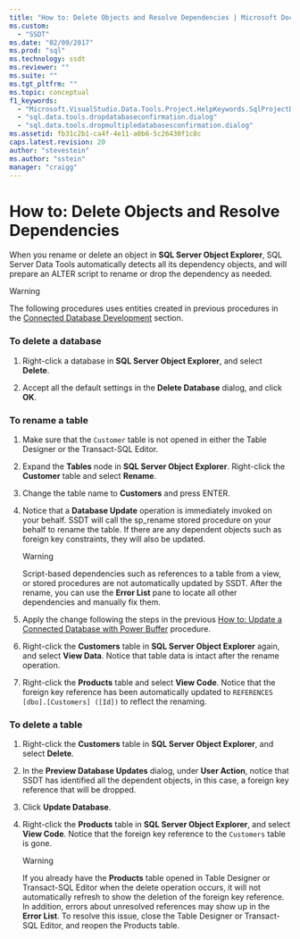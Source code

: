 ```yaml
---
title: "How to: Delete Objects and Resolve Dependencies | Microsoft Docs"
ms.custom: 
  - "SSDT"
ms.date: "02/09/2017"
ms.prod: "sql"
ms.technology: ssdt
ms.reviewer: ""
ms.suite: ""
ms.tgt_pltfrm: ""
ms.topic: conceptual
f1_keywords: 
  - "Microsoft.VisualStudio.Data.Tools.Project.HelpKeywords.SqlProjectDropDatabaseConfirmationDialog"
  - "sql.data.tools.dropdatabaseconfirmation.dialog"
  - "sql.data.tools.dropmultipledatabasesconfirmation.dialog"
ms.assetid: fb31c2b1-ca4f-4e11-a0b6-5c26430f1c8c
caps.latest.revision: 20
author: "stevestein"
ms.author: "sstein"
manager: "craigg"
---
```

# How to: Delete Objects and Resolve Dependencies
When you rename or delete an object in **SQL Server Object Explorer**, SQL Server Data Tools automatically detects all its dependency objects, and will prepare an ALTER script to rename or drop the dependency as needed.  
  
> [!WARNING]  
> The following procedures uses entities created in previous procedures in the [Connected Database Development](../ssdt/connected-database-development.md) section.  
  
### To delete a database  
  
1.  Right-click a database in **SQL Server Object Explorer**, and select **Delete**.  
  
2.  Accept all the default settings in the **Delete Database** dialog, and click **OK**.  
  
### To rename a table  
  
1.  Make sure that the `Customer` table is not opened in either the Table Designer or the Transact\-SQL Editor.  
  
2.  Expand the **Tables** node in **SQL Server Object Explorer**. Right-click the **Customer** table and select **Rename**.  
  
3.  Change the table name to **Customers** and press ENTER.  
  
4.  Notice that a **Database Update** operation is immediately invoked on your behalf. SSDT will call the sp_rename stored procedure on your behalf to rename the table. If there are any dependent objects such as foreign key constraints, they will also be updated.  
  
    > [!WARNING]  
    > Script-based dependencies such as references to a table from a view, or stored procedures are not automatically updated by SSDT. After the rename, you can use the **Error List** pane to locate all other dependencies and manually fix them.  
  
5.  Apply the change following the steps in the previous [How to: Update a Connected Database with Power Buffer](../ssdt/how-to-update-a-connected-database-with-power-buffer.md) procedure.  
  
6.  Right-click the **Customers** table in **SQL Server Object Explorer** again, and select **View Data**. Notice that table data is intact after the rename operation.  
  
7.  Right-click the **Products** table and select **View Code**. Notice that the foreign key reference has been automatically updated to `REFERENCES [dbo].[Customers] ([Id])` to reflect the renaming.  
  
### To delete a table  
  
1.  Right-click the **Customers** table in **SQL Server Object Explorer**, and select **Delete**.  
  
2.  In the **Preview Database Updates** dialog, under **User Action**, notice that SSDT has identified all the dependent objects, in this case, a foreign key reference that will be dropped.  
  
3.  Click **Update Database**.  
  
4.  Right-click the **Products** table in **SQL Server Object Explorer**, and select **View Code**. Notice that the foreign key reference to the `Customers` table is gone.  
  
    > [!WARNING]  
    > If you already have the **Products** table opened in Table Designer or Transact\-SQL Editor when the delete operation occurs, it will not automatically refresh to show the deletion of the foreign key reference. In addition, errors about unresolved references may show up in the **Error List**. To resolve this issue, close the Table Designer or Transact\-SQL Editor, and reopen the Products table.  
  
